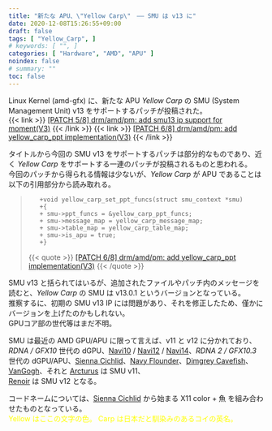```yaml
---
title: "新たな APU、\"Yellow Carp\"　―― SMU は v13 に"
date: 2020-12-08T15:26:55+09:00
draft: false
tags: [ "Yellow_Carp", ]
# keywords: [ "", ]
categories: [ "Hardware", "AMD", "APU" ]
noindex: false
# summary: ""
toc: false
---
```


Linux Kernel (amd-gfx) に、新たな APU *Yellow Carp* の SMU (System Management Unit) v13 をサポートするパッチが投稿された。  
{{< link >}} [[PATCH 5/8] drm/amd/pm: add smu13 ip support for moment(V3)](https://lists.freedesktop.org/archives/amd-gfx/2020-December/057162.html) {{< /link >}}
{{< link >}} [[PATCH 6/8] drm/amd/pm: add yellow_carp_ppt implementation(V3)](https://lists.freedesktop.org/archives/amd-gfx/2020-December/057163.html) {{< /link >}}

タイトルから今回の SMU v13 をサポートするパッチは部分的なものであり、近く *Yellow Carp* をサポートする一連のパッチが投稿されるものと思われる。  
今回のパッチから得られる情報は少ないが、*Yellow Carp* が APU であることは以下の引用部分から読み取れる。  

 >        +void yellow_carp_set_ppt_funcs(struct smu_context *smu)
 >        +{
 >        +	smu->ppt_funcs = &yellow_carp_ppt_funcs;
 >        +	smu->message_map = yellow_carp_message_map;
 >        +	smu->table_map = yellow_carp_table_map;
 >        +	smu->is_apu = true;
 >        +}
 >
 > {{< quote >}} [[PATCH 6/8] drm/amd/pm: add yellow_carp_ppt implementation(V3)](https://lists.freedesktop.org/archives/amd-gfx/2020-December/057163.html) {{< /quote >}}

SMU v13 と括られてはいるが、追加されたファイルやパッチ内のメッセージを読むと、*Yellow Carp* の SMU は v13.0.1 というバージョンとなっている。  
推察するに、初期の SMU v13 IP には問題があり、それを修正したため、僅かにバージョンを上げたのかもしれない。  
GPUコア部の世代等はまだ不明。  

SMU は最近の AMD GPU/APU に限って言えば、v11 と v12 に分かれており、  
*RDNA / GFX10* 世代の dGPU、[Navi10](/tags/navi10) / [Navi12](/tags/navi12) / [Navi14](/tags/navi14)、*RDNA 2 / GFX10.3* 世代の dGPU/APU、[Sienna Cichlid](/tags/sienna_cichlid)、[Navy Flounder](/tags/navy_flounder)、[Dimgrey Cavefish](/tags/dimgrey_cavefish)、[VanGogh](/tags/vangogh)、それと [Arcturus](/tags/arcturus) は SMU v11、  
[Renoir](/tags/renoir) は SMU v12 となる。  

コードネームについては、[Sienna Cichlid](/tags/sienna_cichlid) から始まる X11 color + 魚 を組み合わせたものとなっている。  
<span style="color:yellow">Yellow はここの文字の色。 Carp は日本だと馴染みのあるコイの英名。</span>


